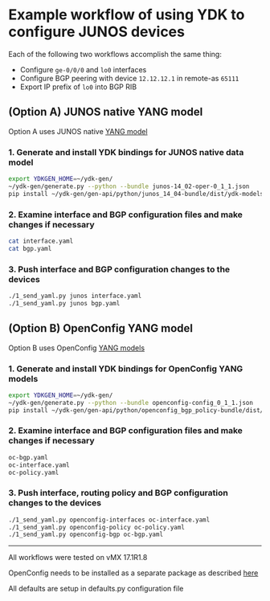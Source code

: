 # Example workflow of using YDK to configure JUNOS devices

Each of the following two workflows accomplish the same thing:

* Configure `ge-0/0/0` and `lo0` interfaces
* Configure BGP peering with device `12.12.12.1` in remote-as `65111`
* Export IP prefix of `lo0` into BGP RIB

## (Option A) JUNOS native YANG model

Option A uses JUNOS native [YANG model](https://github.com/Juniper/yang)
### 1. Generate and install YDK bindings for JUNOS native data model

```bash
export YDKGEN_HOME=~/ydk-gen/
~/ydk-gen/generate.py --python --bundle junos-14_02-oper-0_1_1.json
pip install ~/ydk-gen/gen-api/python/junos_14_04-bundle/dist/ydk-models-junos_14_04-0.1.0.tar.gz
```

### 2. Examine interface and BGP configuration files and make changes if necessary

```bash
cat interface.yaml
cat bgp.yaml
```

### 3. Push interface and BGP configuration changes to the devices

```bash
./1_send_yaml.py junos interface.yaml
./1_send_yaml.py junos bgp.yaml
```

## (Option B) OpenConfig YANG model

Option B uses OpenConfig [YANG models](https://github.com/openconfig/public)

### 1. Generate and install YDK bindings for OpenConfig YANG models

```bash
export YDKGEN_HOME=~/ydk-gen/
~/ydk-gen/generate.py --python --bundle openconfig-config_0_1_1.json
pip install ~/ydk-gen/gen-api/python/openconfig_bgp_policy-bundle/dist/ydk-models-openconfig_bgp_policy-0.1.1.tar.gz
```

### 2. Examine interface and BGP configuration files and make changes if necessary

```bash
oc-bgp.yaml
oc-interface.yaml
oc-policy.yaml
```

### 3. Push interface, routing policy and BGP configuration changes to the devices

```bash
./1_send_yaml.py openconfig-interfaces oc-interface.yaml
./1_send_yaml.py openconfig-policy oc-policy.yaml
./1_send_yaml.py openconfig-bgp oc-bgp.yaml
```

---

All workflows were tested on vMX 17.1R1.8

OpenConfig needs to be installed as a separate package as described [here](https://www.juniper.net/documentation/en_US/junos/topics/task/installation/openconfig-installing.html)

All defaults are setup in defaults.py configuration file
